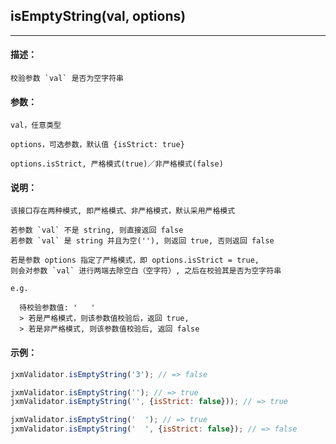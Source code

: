 
## isEmptyString(val, options)

----------

#### 描述：

    校验参数 `val` 是否为空字符串

#### 参数：

    val，任意类型

    options，可选参数，默认值 {isStrict: true}

    options.isStrict, 严格模式(true)／非严格模式(false)

#### 说明：

    该接口存在两种模式, 即严格模式、非严格模式，默认采用严格模式

    若参数 `val` 不是 string, 则直接返回 false
    若参数 `val` 是 string 并且为空(''), 则返回 true, 否则返回 false

    若是参数 options 指定了严格模式，即 options.isStrict = true, 
    则会对参数 `val` 进行两端去除空白（空字符）, 之后在校验其是否为空字符串

    e.g.

      待校验参数值: '   '
      > 若是严格模式，则该参数值校验后，返回 true,
      > 若是非严格模式, 则该参数值校验后, 返回 false

#### 示例：

```javascript
jxmValidator.isEmptyString('3'); // => false

jxmValidator.isEmptyString(''); // => true
jxmValidator.isEmptyString('', {isStrict: false})); // => true

jxmValidator.isEmptyString('  '); // => true
jxmValidator.isEmptyString('  ', {isStrict: false}); // => false
```
